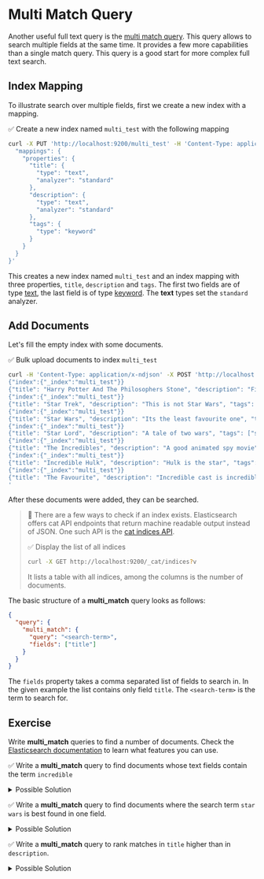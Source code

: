 # Multi Match Query

Another useful full text query is the [multi match query](https://www.elastic.co/guide/en/elasticsearch/reference/current/query-dsl-multi-match-query.html). This query allows to search multiple fields at the same time. It provides a few more capabilities than a single match query. This query is a good start for more complex full text search.


## Index Mapping

To illustrate search over multiple fields, first we create a new index with a mapping.

✅ Create a new index named `multi_test` with the following mapping

```bash
curl -X PUT 'http://localhost:9200/multi_test' -H 'Content-Type: application/json' -d '{
  "mappings": {
    "properties": {
      "title": {
        "type": "text",
        "analyzer": "standard"
      },
      "description": {
        "type": "text",
        "analyzer": "standard"
      },
      "tags": {
        "type": "keyword"
      }
    }
  }
}'
```

This creates a new index named `multi_test` and an index mapping with three properties, `title`, `description` and `tags`. The first two fields are of type [text](https://www.elastic.co/guide/en/elasticsearch/reference/current/text.html), the last field is of type [keyword](https://www.elastic.co/guide/en/elasticsearch/reference/current/keyword.html). The **text** types set the `standard` analyzer.


## Add Documents

Let's fill the empty index with some documents.

✅ Bulk upload documents to index `multi_test`

```bash
curl -H 'Content-Type: application/x-ndjson' -X POST 'http://localhost:9200/multi_test/_bulk' -d '
{"index":{"_index":"multi_test"}}
{"title": "Harry Potter And The Philosophers Stone", "description": "First movie of many", "tags": ["action", "kids", "magic"]}
{"index":{"_index":"multi_test"}}
{"title": "Star Trek", "description": "This is not Star Wars", "tags": ["space", "action", "better"]}
{"index":{"_index":"multi_test"}}
{"title": "Star Wars", "description": "Its the least favourite one", "tags": ["space", "action", "good"]}
{"index":{"_index":"multi_test"}}
{"title": "Star Lord", "description": "A tale of two wars", "tags": ["space", "action", "good"]}
{"index":{"_index":"multi_test"}}
{"title": "The Incredibles", "description": "A good animated spy movie", "tags": ["kids", "spy"]}
{"index":{"_index":"multi_test"}}
{"title": "Incredible Hulk", "description": "Hulk is the star", "tags": ["action", "hero"]}
{"index":{"_index":"multi_test"}}
{"title": "The Favourite", "description": "Incredible cast is incredible", "tags": ["costume", "play"]}
'
```

After these documents were added, they can be searched.

> **🔎** There are a few ways to check if an index exists. Elasticsearch offers cat API endpoints that return machine readable output instead of JSON. One such API is the [cat indices API](https://www.elastic.co/guide/en/elasticsearch/reference/current/cat-indices.html).
>
> ✅ Display the list of all indices
> ```bash
> curl -X GET http://localhost:9200/_cat/indices?v
> ```
> It lists a table with all indices, among the columns is the number of documents.

The basic structure of a **multi_match** query looks as follows:

```json
{
  "query": {
    "multi_match": {
      "query": "<search-term>",
      "fields": ["title"]
    }
  }
}
```

The `fields` property takes a comma separated list of fields to search in. In the given example the list contains only field `title`. The `<search-term>` is the term to search for.


## Exercise

Write **multi_match** queries to find a number of documents.
Check the [Elasticsearch documentation](https://www.elastic.co/guide/en/elasticsearch/reference/current/query-dsl-multi-match-query.html) to learn what features you can use.

✅ Write a **multi_match** query to find documents whose text fields contain the term `incredible`

<details>
<summary>Possible Solution</summary>

```bash
curl -X POST 'http://localhost:9200/multi_test/_search?pretty' -H 'Content-Type: application/json' -d '{
  "query": {
    "multi_match": {
      "query": "incredible",
      "fields": ["title", "description"]
    }
  }
}'
```
</details>

✅ Write a **multi_match** query to find documents where the search term `star wars` is best found in one field.

<details>
<summary>Possible Solution</summary>

```bash
curl -X POST 'http://localhost:9200/multi_test/_search?pretty' -H 'Content-Type: application/json' -d '{
  "query": {
    "multi_match": {
      "query": "star wars",
      "fields": ["title", "description"],
      "type": "best_fields"
    }
  }
}'
```

> The `type` field allows a few different values. Compare the results between queries using `best_fields` and `most_fields`, what is the difference?

</details>

✅ Write a **multi_match** query to rank matches in `title` higher than in `description`.

<details>
<summary>Possible Solution</summary>

```bash
curl -X POST 'http://localhost:9200/multi_test/_search?pretty' -H 'Content-Type: application/json' -d '{
  "query": {
    "multi_match": {
      "query": "incredible",
      "fields": ["title^3", "description"]
    }
  }
}'
```

This query boosts a match in `title` by a factor of `3` compared to a match in `description`.

> Setting boost factors is a good way to rank documents after the fields they match.
</details>
